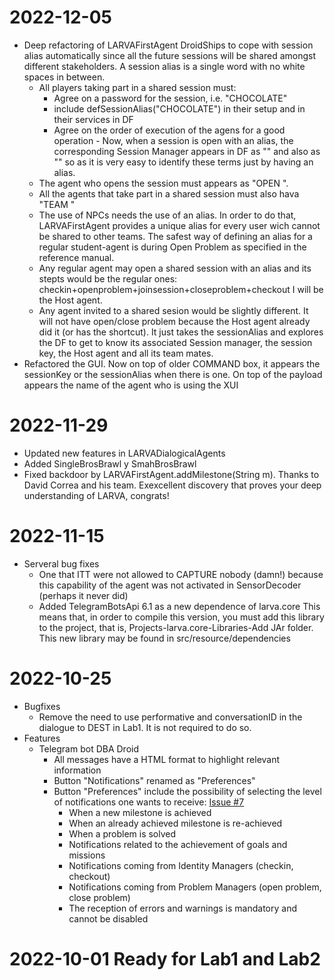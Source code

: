 # 2022-12-05
   - Deep refactoring of LARVAFirstAgent DroidShips to cope with session alias automatically since all the future sessions will be shared amongst different stakeholders. A session alias is a single word with no white spaces in between.
      - All players taking part in a shared session must:
         - Agree on a password for the session, i.e. "CHOCOLATE"
         - include defSessionAlias("CHOCOLATE") in their setup and in their services in DF
         - Agree on the order of execution of the agens for a good operation
                  -  Now, when a session is open with an alias, the corresponding Session Manager appears in DF as "<alias>" and also as "<sessionKey>" so as it is very easy to identify these terms just by having an alias.
      - The agent who opens the session must appears as "OPEN <alias>". 
      - All the agents that take part in a shared session must also hava "TEAM <alias>"
      - The use of NPCs needs the use of an alias. In order to do that, LARVAFirstAgent provides a unique alias for every user wich cannot be shared to other teams. The safest way of defining an alias for a regular student-agent is during Open Problem as specified in the reference manual.
      - Any regular agent may open a shared session with an alias and its stepts would be the regular ones: checkin+openproblem+joinsession+closeproblem+checkout I will be the Host agent.
      - Any agent invited to a shared sesion would be slightly different. It will not have open/close problem because the Host agent already did it (or has the shortcut). It just takes the sessionAlias and explores the DF to get to know its associated Session manager, the session key, the Host agent and all its team mates.
   - Refactored the GUI. Now on top of older COMMAND box, it appears the sessionKey or the sessionAlias when there is one. On top of the payload appears the name of the agent who is using the XUI

# 2022-11-29
   - Updated new features in LARVADialogicalAgents
   - Added SingleBrosBrawl y SmahBrosBrawl
   - Fixed backdoor by LARVAFirstAgent.addMilestone(String m). Thanks to David Correa and his team. Exexcellent discovery that proves your deep understanding of LARVA, congrats!


# 2022-11-15
   - Serveral bug fixes
      - One that ITT were not allowed to CAPTURE nobody (damn!) because this capability of the agent was not activated in SensorDecoder (perhaps it never did)
      - Added TelegramBotsApi 6.1 as a new dependence of larva.core This means that, in order to compile this version, you must add this library to the project, that is, Projects-larva.core-Libraries-Add JAr folder. This new library  may be found in src/resource/dependencies
      
# 2022-10-25
   - Bugfixes
      - Remove the need to use performative and conversationID in the dialogue to DEST in Lab1. It is not required to do so.
   - Features
      - Telegram bot DBA Droid
         - All messages have a HTML format to highlight relevant information
         - Button "Notifications" renamed as "Preferences"
         - Button "Preferences" include the possibility of selecting the level of notifications one wants to receive: [Issue #7](https://github.com/Anatoli-Grishenko/es.ugr.larva.core/issues/7)
            - When a new milestone is achieved
            - When an already achieved milestone is re-achieved
            - When a problem is solved
            - Notifications related to the achievement of goals and missions
            - Notifications coming from Identity Managers (checkin, checkout)
            - Notifications coming from Problem Managers (open problem, close problem)
            - The reception of errors and warnings is mandatory and cannot be disabled

# 2022-10-01 Ready for Lab1 and Lab2
